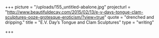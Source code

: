 +++
picture = "/uploads/155_untitled-abalone.jpg"
projecturl = "http://www.beautifuldecay.com/2015/02/13/e-v-days-tongue-clam-sculptures-ooze-grotesque-eroticism/?view=true"
quote = "drenched and dripping."
title = "E.V. Day’s Tongue and Clam Sculptures"
type = "writing"

+++
